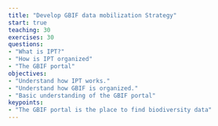 ```yaml
---
title: "Develop GBIF data mobilization Strategy"
start: true
teaching: 30
exercises: 30
questions:
- "What is IPT?"
- "How is IPT organized"
- "The GBIF portal"
objectives:
- "Understand how IPT works."
- "Understand how GBIF is organized."
- "Basic understanding of the GBIF portal"
keypoints:
- "The GBIF portal is the place to find biodiversity data"
---
```


